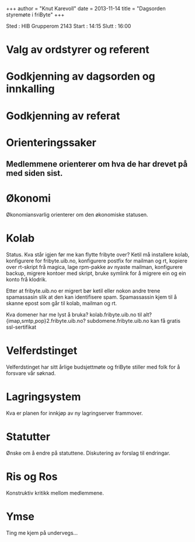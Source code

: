 +++
author = "Knut Karevoll"
date = 2013-11-14
title = "Dagsorden styremøte i friByte"
+++

Sted : HIB Grupperom 2143 Start : 14:15 Slutt : 16:00

# Valg av ordstyrer og referent

# Godkjenning av dagsorden og innkalling

# Godkjenning av referat

# Orienteringssaker

## Medlemmene orienterer om hva de har drevet på med siden sist.

# Økonomi

Økonomiansvarlig orienterer om den økonomiske statusen.

# Kolab

Status. Kva står igjen før me kan flytte fribyte over? Ketil må
installere kolab, konfigurere for fribyte.uib.no, konfigurere postfix
for mailman og rt, kopiere over rt-skript frå magica, lage rpm-pakke av
nyaste mailman, konfigurere backup, migrere kontoer med skript, bruke
symlink for å migrere ein og ein konto frå klodrik.

Etter at fribyte.uib.no er migrert bør ketil eller nokon andre trene
spamassasin slik at den kan identifisere spam. Spamassassin kjem til å
skanne epost som går til kolab, mailman og rt.

Kva domener har me lyst å bruka? kolab.fribyte.uib.no til alt?
{imap,smtp,pop}2.fribyte.uib.no? subdomene.fribyte.uib.no kan få gratis
ssl-sertifikat

# Velferdstinget

Velferdstinget har sitt årlige budsjettmøte og friByte stiller med folk
for å forsvare vår søknad.

# Lagringsystem

Kva er planen for innkjøp av ny lagringserver frammover.

# Statutter

Ønske om å endre på statuttene. Diskutering av forslag til endringar.

# Ris og Ros

Konstruktiv kritikk mellom medlemmene.

# Ymse

Ting me kjem på undervegs...
